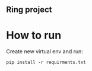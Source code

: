 ## Ring project

# How to run

Create new virtual env and run:

```
pip install -r requirments.txt
```